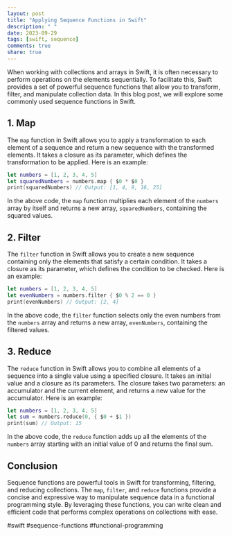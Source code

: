 ```yaml
---
layout: post
title: "Applying Sequence Functions in Swift"
description: " "
date: 2023-09-29
tags: [swift, sequence]
comments: true
share: true
---
```


When working with collections and arrays in Swift, it is often necessary to perform operations on the elements sequentially. To facilitate this, Swift provides a set of powerful sequence functions that allow you to transform, filter, and manipulate collection data. In this blog post, we will explore some commonly used sequence functions in Swift.

## 1. Map

The `map` function in Swift allows you to apply a transformation to each element of a sequence and return a new sequence with the transformed elements. It takes a closure as its parameter, which defines the transformation to be applied. Here is an example:

```swift
let numbers = [1, 2, 3, 4, 5]
let squaredNumbers = numbers.map { $0 * $0 }
print(squaredNumbers) // Output: [1, 4, 9, 16, 25]
```

In the above code, the `map` function multiplies each element of the `numbers` array by itself and returns a new array, `squaredNumbers`, containing the squared values.

## 2. Filter

The `filter` function in Swift allows you to create a new sequence containing only the elements that satisfy a certain condition. It takes a closure as its parameter, which defines the condition to be checked. Here is an example:

```swift
let numbers = [1, 2, 3, 4, 5]
let evenNumbers = numbers.filter { $0 % 2 == 0 }
print(evenNumbers) // Output: [2, 4]
```

In the above code, the `filter` function selects only the even numbers from the `numbers` array and returns a new array, `evenNumbers`, containing the filtered values.

## 3. Reduce

The `reduce` function in Swift allows you to combine all elements of a sequence into a single value using a specified closure. It takes an initial value and a closure as its parameters. The closure takes two parameters: an accumulator and the current element, and returns a new value for the accumulator. Here is an example:

```swift
let numbers = [1, 2, 3, 4, 5]
let sum = numbers.reduce(0, { $0 + $1 })
print(sum) // Output: 15
```

In the above code, the `reduce` function adds up all the elements of the `numbers` array starting with an initial value of 0 and returns the final sum.

## Conclusion

Sequence functions are powerful tools in Swift for transforming, filtering, and reducing collections. The `map`, `filter`, and `reduce` functions provide a concise and expressive way to manipulate sequence data in a functional programming style. By leveraging these functions, you can write clean and efficient code that performs complex operations on collections with ease.

#swift #sequence-functions #functional-programming